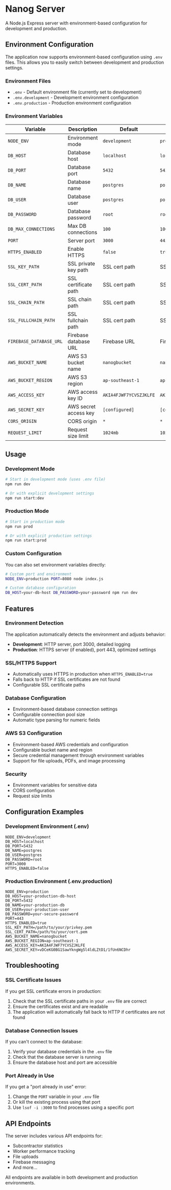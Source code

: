 # Nanog Server

A Node.js Express server with environment-based configuration for development and production.

## Environment Configuration

The application now supports environment-based configuration using `.env` files. This allows you to easily switch between development and production settings.

### Environment Files

- `.env` - Default environment file (currently set to development)
- `.env.development` - Development environment configuration
- `.env.production` - Production environment configuration

### Environment Variables

| Variable | Description | Default | Production |
|----------|-------------|---------|------------|
| `NODE_ENV` | Environment mode | `development` | `production` |
| `DB_HOST` | Database host | `localhost` | `localhost` |
| `DB_PORT` | Database port | `5432` | `5432` |
| `DB_NAME` | Database name | `postgres` | `postgres` |
| `DB_USER` | Database user | `postgres` | `postgres` |
| `DB_PASSWORD` | Database password | `root` | `root` |
| `DB_MAX_CONNECTIONS` | Max DB connections | `100` | `100` |
| `PORT` | Server port | `3000` | `443` |
| `HTTPS_ENABLED` | Enable HTTPS | `false` | `true` |
| `SSL_KEY_PATH` | SSL private key path | SSL cert path | SSL cert path |
| `SSL_CERT_PATH` | SSL certificate path | SSL cert path | SSL cert path |
| `SSL_CHAIN_PATH` | SSL chain path | SSL cert path | SSL cert path |
| `SSL_FULLCHAIN_PATH` | SSL fullchain path | SSL cert path | SSL cert path |
| `FIREBASE_DATABASE_URL` | Firebase database URL | Firebase URL | Firebase URL |
| `AWS_BUCKET_NAME` | AWS S3 bucket name | `nanogbucket` | `nanogbucket` |
| `AWS_BUCKET_REGION` | AWS S3 region | `ap-southeast-1` | `ap-southeast-1` |
| `AWS_ACCESS_KEY` | AWS access key ID | `AKIA4FJWF7YCVSZJKLFE` | `AKIA4FJWF7YCVSZJKLFE` |
| `AWS_SECRET_KEY` | AWS secret access key | `[configured]` | `[configured]` |
| `CORS_ORIGIN` | CORS origin | `*` | `*` |
| `REQUEST_LIMIT` | Request size limit | `1024mb` | `1024mb` |

## Usage

### Development Mode

```bash
# Start in development mode (uses .env file)
npm run dev

# Or with explicit development settings
npm run start:dev
```

### Production Mode

```bash
# Start in production mode
npm run prod

# Or with explicit production settings
npm run start:prod
```

### Custom Configuration

You can also set environment variables directly:

```bash
# Custom port and environment
NODE_ENV=production PORT=8080 node index.js

# Custom database configuration
DB_HOST=your-db-host DB_PASSWORD=your-password npm run dev
```

## Features

### Environment Detection

The application automatically detects the environment and adjusts behavior:

- **Development**: HTTP server, port 3000, detailed logging
- **Production**: HTTPS server (if enabled), port 443, optimized settings

### SSL/HTTPS Support

- Automatically uses HTTPS in production when `HTTPS_ENABLED=true`
- Falls back to HTTP if SSL certificates are not found
- Configurable SSL certificate paths

### Database Configuration

- Environment-based database connection settings
- Configurable connection pool size
- Automatic type parsing for numeric fields

### AWS S3 Configuration

- Environment-based AWS credentials and configuration
- Configurable bucket name and region
- Secure credential management through environment variables
- Support for file uploads, PDFs, and image processing

### Security

- Environment variables for sensitive data
- CORS configuration
- Request size limits

## Configuration Examples

### Development Environment (.env)

```env
NODE_ENV=development
DB_HOST=localhost
DB_PORT=5432
DB_NAME=postgres
DB_USER=postgres
DB_PASSWORD=root
PORT=3000
HTTPS_ENABLED=false
```

### Production Environment (.env.production)

```env
NODE_ENV=production
DB_HOST=your-production-db-host
DB_PORT=5432
DB_NAME=your-production-db
DB_USER=your-production-user
DB_PASSWORD=your-secure-password
PORT=443
HTTPS_ENABLED=true
SSL_KEY_PATH=/path/to/your/privkey.pem
SSL_CERT_PATH=/path/to/your/cert.pem
AWS_BUCKET_NAME=nanogbucket
AWS_BUCKET_REGION=ap-southeast-1
AWS_ACCESS_KEY=AKIA4FJWF7YCVSZJKLFE
AWS_SECRET_KEY=vDCeKG0BG1SawYkngWg5l4ldLZtD1/1fUn6NCDhr
```

## Troubleshooting

### SSL Certificate Issues

If you get SSL certificate errors in production:

1. Check that the SSL certificate paths in your `.env` file are correct
2. Ensure the certificates exist and are readable
3. The application will automatically fall back to HTTP if certificates are not found

### Database Connection Issues

If you can't connect to the database:

1. Verify your database credentials in the `.env` file
2. Check that the database server is running
3. Ensure the database host and port are accessible

### Port Already in Use

If you get a "port already in use" error:

1. Change the `PORT` variable in your `.env` file
2. Or kill the existing process using that port
3. Use `lsof -i :3000` to find processes using a specific port

## API Endpoints

The server includes various API endpoints for:
- Subcontractor statistics
- Worker performance tracking
- File uploads
- Firebase messaging
- And more...

All endpoints are available in both development and production environments. 